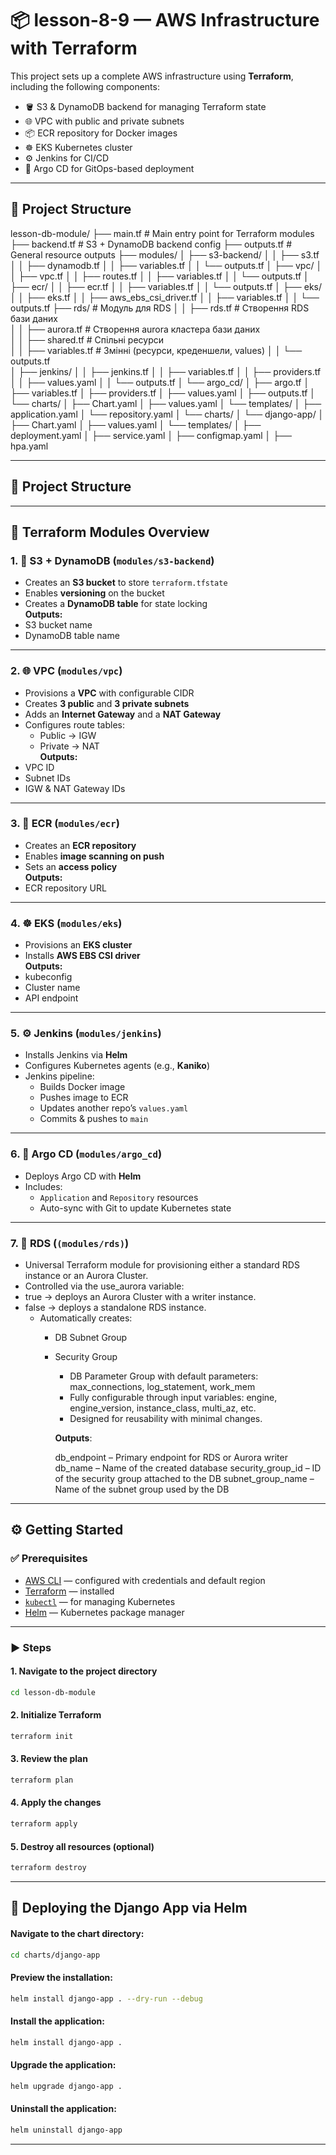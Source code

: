 # 📦 lesson-8-9 — AWS Infrastructure with Terraform

This project sets up a complete AWS infrastructure using **Terraform**, including the following components:

- 🪣 S3 & DynamoDB backend for managing Terraform state
- 🌐 VPC with public and private subnets
- 📦 ECR repository for Docker images
- ☸️ EKS Kubernetes cluster
- ⚙️ Jenkins for CI/CD
- 🚀 Argo CD for GitOps-based deployment

---

## 📁 Project Structure

lesson-db-module/
├── main.tf                 # Main entry point for Terraform modules
├── backend.tf              # S3 + DynamoDB backend config
├── outputs.tf              # General resource outputs
├── modules/
│   ├── s3-backend/
│   │   ├── s3.tf
│   │   ├── dynamodb.tf
│   │   ├── variables.tf
│   │   └── outputs.tf
│   ├── vpc/
│   │   ├── vpc.tf
│   │   ├── routes.tf
│   │   ├── variables.tf
│   │   └── outputs.tf
│   ├── ecr/
│   │   ├── ecr.tf
│   │   ├── variables.tf
│   │   └── outputs.tf
│   ├── eks/
│   │   ├── eks.tf
│   │   ├── aws_ebs_csi_driver.tf
│   │   ├── variables.tf
│   │   └── outputs.tf
├── rds/                 # Модуль для RDS
│   │   ├── rds.tf           # Створення RDS бази даних  
│   │   ├── aurora.tf        # Створення aurora кластера бази даних  
│   │   ├── shared.tf        # Спільні ресурси  
│   │   ├── variables.tf     # Змінні (ресурси, креденшели, values)
│   │   └── outputs.tf  
│   ├── jenkins/
│   │   ├── jenkins.tf
│   │   ├── variables.tf
│   │   ├── providers.tf
│   │   ├── values.yaml
│   │   └── outputs.tf
│   └── argo_cd/
│       ├── argo.tf
│       ├── variables.tf
│       ├── providers.tf
│       ├── values.yaml
│       ├── outputs.tf
│       └── charts/
│           ├── Chart.yaml
│           ├── values.yaml
│           └── templates/
│               ├── application.yaml
│               └── repository.yaml
│           └── charts/
│               └── django-app/
│                   ├── Chart.yaml
│                   ├── values.yaml
│                   └── templates/
│                       ├── deployment.yaml
│                       ├── service.yaml
│                       ├── configmap.yaml
│                       ├── hpa.yaml



---

## 📁 Project Structure


---

## 🔧 Terraform Modules Overview

### 1. 📂 **S3 + DynamoDB** (`modules/s3-backend`)
- Creates an **S3 bucket** to store `terraform.tfstate`
- Enables **versioning** on the bucket
- Creates a **DynamoDB table** for state locking  
  **Outputs:**
- S3 bucket name
- DynamoDB table name

---

### 2. 🌐 **VPC** (`modules/vpc`)
- Provisions a **VPC** with configurable CIDR
- Creates **3 public** and **3 private subnets**
- Adds an **Internet Gateway** and a **NAT Gateway**
- Configures route tables:
  - Public → IGW
  - Private → NAT  
    **Outputs:**
- VPC ID
- Subnet IDs
- IGW & NAT Gateway IDs

---

### 3. 🐳 **ECR** (`modules/ecr`)
- Creates an **ECR repository**
- Enables **image scanning on push**
- Sets an **access policy**  
  **Outputs:**
- ECR repository URL

---

### 4. ☸️ **EKS** (`modules/eks`)
- Provisions an **EKS cluster**
- Installs **AWS EBS CSI driver**  
  **Outputs:**
- kubeconfig
- Cluster name
- API endpoint

---

### 5. ⚙️ **Jenkins** (`modules/jenkins`)
- Installs Jenkins via **Helm**
- Configures Kubernetes agents (e.g., **Kaniko**)
- Jenkins pipeline:
  - Builds Docker image
  - Pushes image to ECR
  - Updates another repo’s `values.yaml`
  - Commits & pushes to `main`

---

### 6. 🚀 **Argo CD** (`modules/argo_cd`)
- Deploys Argo CD with **Helm**
- Includes:
  - `Application` and `Repository` resources
  - Auto-sync with Git to update Kubernetes state

---

### 7. 🚀 **RDS** (`(modules/rds)`)
- Universal Terraform module for provisioning either a standard RDS instance or an Aurora Cluster.
- Controlled via the use_aurora variable:
- true → deploys an Aurora Cluster with a writer instance.
- false → deploys a standalone RDS instance.
  - Automatically creates:
    - DB Subnet Group
    - Security Group
      - DB Parameter Group with default parameters:
      max_connections, log_statement, work_mem
      - Fully configurable through input variables:
        engine, engine_version, instance_class, multi_az, etc.
      - Designed for reusability with minimal changes.
        
      **Outputs**:

      db_endpoint – Primary endpoint for RDS or Aurora writer
      db_name – Name of the created database
      security_group_id – ID of the security group attached to the DB
      subnet_group_name – Name of the subnet group used by the DB

---


## ⚙️ Getting Started

### ✅ Prerequisites

- [AWS CLI](https://aws.amazon.com/cli/) — configured with credentials and default region
- [Terraform](https://developer.hashicorp.com/terraform/install) — installed
- [`kubectl`](https://kubernetes.io/docs/tasks/tools/) — for managing Kubernetes
- [Helm](https://helm.sh/) — Kubernetes package manager

---

### ▶️ Steps

#### 1. Navigate to the project directory

```bash
cd lesson-db-module
```

#### 2. Initialize Terraform

```bash
terraform init
```

#### 3. Review the plan

```bash
terraform plan
```

#### 4. Apply the changes

```bash
terraform apply
```

#### 5. Destroy all resources (optional)

```bash
terraform destroy
```

---

## 🧩 Deploying the Django App via Helm

#### Navigate to the chart directory:
```bash
cd charts/django-app
```

#### Preview the installation:
```bash
helm install django-app . --dry-run --debug
```

#### Install the application:
```bash
helm install django-app .
```

#### Upgrade the application:
```bash
helm upgrade django-app .
```

#### Uninstall the application:
```bash
helm uninstall django-app
```

---